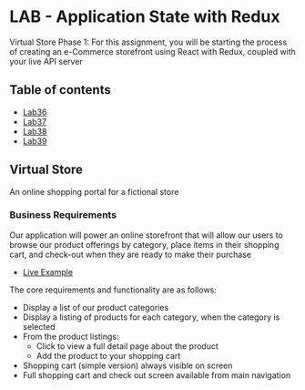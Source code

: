 # LAB - Application State with Redux

Virtual Store Phase 1: For this assignment, you will be starting the process of creating an e-Commerce storefront using React with Redux, coupled with your live API server

## Table of contents

- [Lab36](./labs/lab36.md)
- [Lab37](./labs/lab37.md)
- [Lab38](./labs/lab38.md)
- [Lab39](./labs/lab39.md)

## Virtual Store

An online shopping portal for a fictional store

### Business Requirements

Our application will power an online storefront that will allow our users to browse our product offerings by category, place items in their shopping cart, and check-out when they are ready to make their purchase

- [Live Example](https://virtual-web-store.netlify.app/)

The core requirements and functionality are as follows:

- Display a list of our product categories
- Display a listing of products for each category, when the category is selected
- From the product listings:
  - Click to view a full detail page about the product
  - Add the product to your shopping cart
- Shopping cart (simple version) always visible on screen
- Full shopping cart and check out screen available from main navigation
